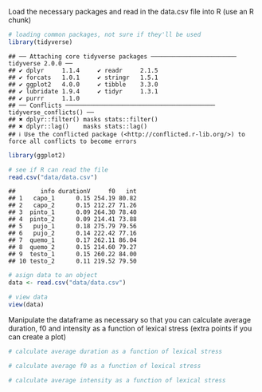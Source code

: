 
Load the necessary packages and read in the data.csv file into R (use an
R chunk)

``` r
# loading common packages, not sure if they'll be used
library(tidyverse)
```

    ## ── Attaching core tidyverse packages ──────────────────────── tidyverse 2.0.0 ──
    ## ✔ dplyr     1.1.4     ✔ readr     2.1.5
    ## ✔ forcats   1.0.1     ✔ stringr   1.5.1
    ## ✔ ggplot2   4.0.0     ✔ tibble    3.3.0
    ## ✔ lubridate 1.9.4     ✔ tidyr     1.3.1
    ## ✔ purrr     1.1.0     
    ## ── Conflicts ────────────────────────────────────────── tidyverse_conflicts() ──
    ## ✖ dplyr::filter() masks stats::filter()
    ## ✖ dplyr::lag()    masks stats::lag()
    ## ℹ Use the conflicted package (<http://conflicted.r-lib.org/>) to force all conflicts to become errors

``` r
library(ggplot2)

# see if R can read the file
read.csv("data/data.csv")
```

    ##       info durationV     f0   int
    ## 1   capo_1      0.15 254.19 80.82
    ## 2   capo_2      0.15 212.27 71.26
    ## 3  pinto_1      0.09 264.30 78.40
    ## 4  pinto_2      0.09 214.41 73.88
    ## 5   pujo_1      0.18 275.79 79.56
    ## 6   pujo_2      0.14 222.42 77.16
    ## 7  quemo_1      0.17 262.11 86.04
    ## 8  quemo_2      0.15 214.60 79.27
    ## 9  testo_1      0.15 260.22 84.00
    ## 10 testo_2      0.11 219.52 79.50

``` r
# asign data to an object
data <- read.csv("data/data.csv")

# view data
view(data)
```

Manipulate the dataframe as necessary so that you can calculate average
duration, f0 and intensity as a function of lexical stress (extra points
if you can create a plot)

``` r
# calculate average duration as a function of lexical stress

# calculate average f0 as a function of lexical stress

# calculate average intensity as a function of lexical stress
```
